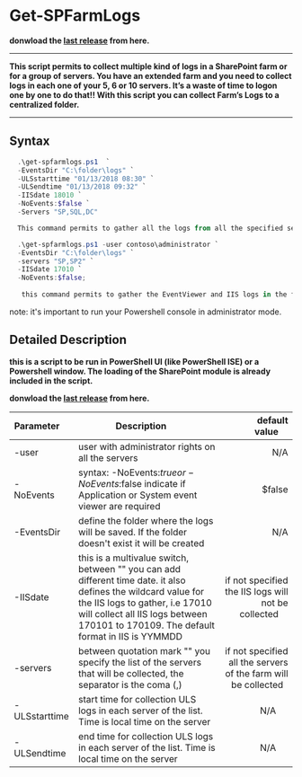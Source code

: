 
# Get-SPFarmLogs
**donwload the [last release](https://github.com/MigueGo/Get-SPFarmLogs/releases/latest) from here.**
** **
**This script permits to collect multiple kind of logs in a SharePoint farm or for a group of servers. You have an extended farm and you need to collect logs in each one of your 5, 6 or 10 servers. It’s a waste of time to logon one by one to do that!! With this script you can collect Farm’s Logs to a centralized folder.**
** **


## Syntax

```powershell 
  .\get-spfarmlogs.ps1  `
  -EventsDir "C:\folder\logs" `
  -ULSstarttime "01/13/2018 08:30" `
  -ULSendtime "01/13/2018 09:32" `
  -IISdate 18010 `
  -NoEvents:$false `
  -Servers "SP,SQL,DC"

  This command permits to gather all the logs from all the specified servers : EventViewer, IIS and ULS log  in the folder "C:\folder\logs".
 ```
 ```powershell 
   .\get-spfarmlogs.ps1 -user contoso\administrator `
   -EventsDir "C:\folder\logs" `
   -servers "SP,SP2" `
   -IISdate 17010 `
   -NoEvents:$false; 
    
    this command permits to gather the EventViewer and IIS logs in the folder "C:\folder\logs" for the servers SP and SP2, there is no ULS logs collected.
 
```

note: it's important to run your Powershell console in administrator mode.

## Detailed Description

**this is a script to be run in PowerShell UI (like PowerShell ISE) or a Powershell window. The loading of the SharePoint module is already included in the script.**

**donwload the [last release](https://github.com/MigueGo/Get-SPFarmLogs/releases/latest) from here.**



| Parameter     | Description      | default value    |
| ------------- | ---------------- | ----------------:|
| -user         | user with administrator rights on all the servers                                                        | N/A    |
| -NoEvents     | syntax: -NoEvents:$true or -NoEvents:$false indicate if Application or System event viewer are required  | $false |
| -EventsDir    | define the folder where the logs will be saved. If the folder doesn't exist it will be created   | N/A |
| -IISdate      | this is a multivalue switch, between "" you can add different time date. it also defines the wildcard value for the IIS logs to gather, i.e 17010 will collect all IIS logs between 170101 to 170109. The default format in IIS is YYMMDD |if not specified the IIS logs will not be collected     |
| -servers      | between quotation mark "" you specify the list of the servers that will be collected, the separator is the coma (,)| if not specified all the servers of the farm will be collected   |
| -ULSstarttime | start time for collection ULS logs in each server of the list. Time is local time on the server  | N/A      |
| -ULSendtime   | end time for collection ULS logs in each server of the list. Time is local time on the server | N/A      |





